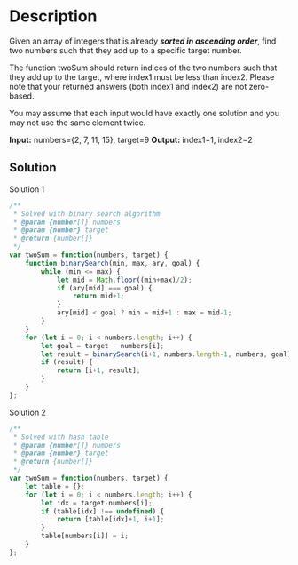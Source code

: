 # Description

Given an array of integers that is already ***sorted in ascending order***, find two numbers such that they add up to a specific target number.

The function twoSum should return indices of the two numbers such that they add up to the target, where index1 must be less than index2. Please note that your returned answers (both index1 and index2) are not zero-based.

You may assume that each input would have exactly one solution and you may not use the same element twice.

**Input:** numbers={2, 7, 11, 15}, target=9
**Output:** index1=1, index2=2

## Solution
Solution 1
```javascript
/**
 * Solved with binary search algorithm
 * @param {number[]} numbers
 * @param {number} target
 * @return {number[]}
 */
var twoSum = function(numbers, target) {
    function binarySearch(min, max, ary, goal) {
        while (min <= max) {
            let mid = Math.floor((min+max)/2);
            if (ary[mid] === goal) {
                return mid+1;
            }
            ary[mid] < goal ? min = mid+1 : max = mid-1;
        }
    }
    for (let i = 0; i < numbers.length; i++) {
        let goal = target - numbers[i];
        let result = binarySearch(i+1, numbers.length-1, numbers, goal);
        if (result) {
            return [i+1, result];
        }
    }
};
```
Solution 2
```javascript
/**
 * Solved with hash table
 * @param {number[]} numbers
 * @param {number} target
 * @return {number[]}
 */
var twoSum = function(numbers, target) {
    let table = {};
    for (let i = 0; i < numbers.length; i++) {
        let idx = target-numbers[i];
        if (table[idx] !== undefined) {
            return [table[idx]+1, i+1];
        }
        table[numbers[i]] = i;
    }
};
```

